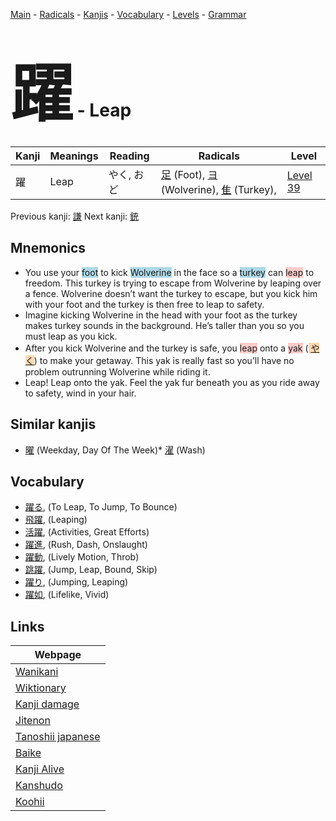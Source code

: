 <style> bigfont {font-size: 100px}</style>
[Main](../README.md) -
[Radicals](../radicals.md) -
[Kanjis](../kanjis.md) -
[Vocabulary](../vocabulary.md) -
[Levels](../levels.md) -
[Grammar](../grammar.md)
# <bigfont> 躍</bigfont> - Leap 

| Kanji | Meanings | Reading | Radicals | Level |
| --- | --- | --- | --- | --- |
| 躍 | Leap | やく, おど | [足](../radicals/足.md) (Foot), [ヨ](../radicals/ヨ.md) (Wolverine), [隹](../radicals/隹.md) (Turkey),  | [Level 39](../levels/wk_level39.md) |

Previous kanji: [謙](謙.md) Next kanji: [銃](銃.md) 

## Mnemonics
 * You use your <span style="background-color:#ADD8E6"> foot</span> to kick <span style="background-color:#ADD8E6"> Wolverine</span> in the face so a <span style="background-color:#ADD8E6"> turkey</span> can <span style="background-color:#ffcccb"> leap</span> to freedom. This turkey is trying to escape from Wolverine by leaping over a fence. Wolverine doesn’t want the turkey to escape, but you kick him with your foot and the turkey is then free to leap to safety.
* Imagine kicking Wolverine in the head with your foot as the turkey makes turkey sounds in the background. He’s taller than you so you must leap as you kick.
* After you kick Wolverine and the turkey is safe, you <span style="background-color:#ffcccb"> leap</span> onto a <span style="background-color:#ffcccb"> yak</span> (<span style="background-color:#fed8b1"> [やく](https://jisho.org/search/やく)</span>) to make your getaway. This yak is really fast so you’ll have no problem outrunning Wolverine while riding it.
* Leap! Leap onto the yak. Feel the yak fur beneath you as you ride away to safety, wind in your hair.


## Similar kanjis
 * [曜](曜.md) (Weekday, Day Of The Week)* [濯](濯.md) (Wash)


## Vocabulary
 * [躍る](../vocabulary/躍.md), (To Leap, To Jump, To Bounce)
* [飛躍](../vocabulary/躍.md), (Leaping)
* [活躍](../vocabulary/躍.md), (Activities, Great Efforts)
* [躍進](../vocabulary/躍.md), (Rush, Dash, Onslaught)
* [躍動](../vocabulary/躍.md), (Lively Motion, Throb)
* [跳躍](../vocabulary/躍.md), (Jump, Leap, Bound, Skip)
* [躍り](../vocabulary/躍.md), (Jumping, Leaping)
* [躍如](../vocabulary/躍.md), (Lifelike, Vivid)



## Links 

| Webpage |
| --- |
| [Wanikani          ](https://www.wanikani.com/kanji/躍) |
| [Wiktionary        ](https://en.wiktionary.org/wiki/躍) |
| [Kanji damage      ](http://www.kanjidamage.com/kanji/search?utf8=✓&q=躍) |
| [Jitenon           ](https://jitenon.com/kanji/躍) |
| [Tanoshii japanese ](https://www.tanoshiijapanese.com/dictionary/kanji.cfm?k=躍) |
| [Baike             ](https://baike.baidu.com/item/躍) |
| [Kanji Alive       ](https://app.kanjialive.com/躍) |
| [Kanshudo          ](https://www.kanshudo.com/searchmn?q=躍) |
| [Koohii            ](https://kanji.koohii.com/study/kanji/躍) |
